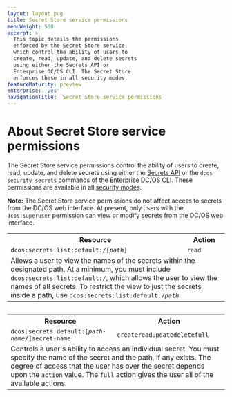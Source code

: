 ```yaml
---
layout: layout.pug
title: Secret Store service permissions
menuWeight: 500
excerpt: >
  This topic details the permissions
  enforced by the Secret Store service,
  which control the ability of users to
  create, read, update, and delete secrets
  using either the Secrets API or
  Enterprise DC/OS CLI. The Secret Store
  enforces these in all security modes.
featureMaturity: preview
enterprise: 'yes'
navigationTitle:  Secret Store service permissions
---
```





# About Secret Store service permissions

The Secret Store service permissions control the ability of users to create, read, update, and delete secrets using either the [Secrets API](/docs/1.8/administration/secrets/secrets-api/) or the `dcos security secrets` commands of the [Enterprise DC/OS CLI](/docs/1.8/usage/cli/enterprise-cli/). These permissions are available in all [security modes](/docs/1.8/administration/installing/custom/configuration-parameters/#security).

**Note:** The Secret Store service permissions do not affect access to secrets from the DC/OS web interface. At present, only users with the `dcos:superuser` permission can view or modify secrets from the DC/OS web interface.


<table class="table" STYLE="margin-bottom: 30px;">
  <tr>
    <th>
      Resource
    </th>
    <th>
      Action
    </th>
  </tr>
  <tr>
    <td>
      <code>dcos:secrets:list:default:/[<i>path</i>]</code>
    </td>
    <td>
      <code>read</code>
    </td>
  </tr>
  <tr>
    <td colspan="2">Allows a user to view the names of the secrets within the designated path. At a minimum, you must include <code>dcos:secrets:list:default:/</code>, which allows the user to view the names of all secrets. To restrict the view to just the secrets inside a path, use <code>dcos:secrets:list:default:/<i>path</i></code>. </td>  
  </tr>
</table>


<table class="table" STYLE="margin-bottom: 30px;">
  <tr>
    <th>
      Resource
    </th>
    <th>
      Action
    </th>
  </tr>
  <tr>
    <td>
      <code>dcos:secrets:default:[<i>path-name</i>/]secret-name</code>
    </td>
    <td>
      <code>create</code><code>read</code><code>update</code><code>delete</code><code>full</code>
    </td>
  </tr>
  <tr>
    <td colspan="2">Controls a user's ability to access an individual secret. You must specify the name of the secret and the path, if any exists. The degree of access that the user has over the secret depends upon the <code>action</code> value. The <code>full</code> action gives the user all of the available actions.</td>
  </tr>
</table>
